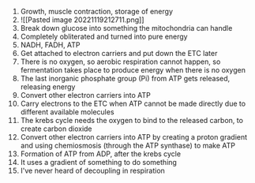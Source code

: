 1. Growth, muscle contraction, storage of energy
2. ![[Pasted image 20221119212711.png]]
3. Break down glucose into something the mitochondria can handle
4. Completely obliterated and turned into pure energy
5. NADH, FADH, ATP
6. Get attached to electron carriers and put down the ETC later
7. There is no oxygen, so aerobic respiration cannot happen, so fermentation takes place to produce energy when there is no oxygen
8. The last inorganic phosphate group (Pi) from ATP gets released, releasing energy
9. Convert other electron carriers into ATP
10. Carry electrons to the ETC when ATP cannot be made directly due to different available molecules
11. The krebs cycle needs the oxygen to bind to the released carbon, to create carbon dioxide
12. Convert other electron carriers into ATP by creating a proton gradient and using chemiosmosis (through the ATP synthase) to make ATP
13. Formation of ATP from ADP, after the krebs cycle
14. It uses a gradient of something to do something
15. I've never heard of decoupling in respiration